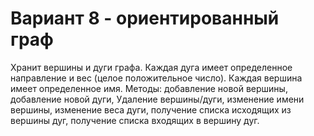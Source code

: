# Вариант 8 - ориентированный граф

Хранит вершины и дуги графа. Каждая дуга имеет определенное направление и вес
(целое положительное число). Каждая вершина имеет определенное имя.
Методы: добавление новой вершины, добавление новой дуги, 
Удаление вершины/дуги, изменение имени вершины, изменение веса дуги, получение
списка исходящих из вершины дуг, получение списка входящих в вершину дуг.
